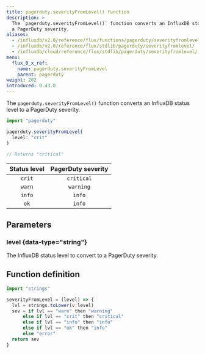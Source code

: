 ```yaml
---
title: pagerduty.severityFromLevel() function
description: >
  The `pagerduty.severityFromLevel()` function converts an InfluxDB status level to
  a PagerDuty severity.
aliases:
  - /influxdb/v2.0/reference/flux/functions/pagerduty/severityfromlevel/
  - /influxdb/v2.0/reference/flux/stdlib/pagerduty/severityfromlevel/
  - /influxdb/cloud/reference/flux/stdlib/pagerduty/severityfromlevel/
menu:
  flux_0_x_ref:
    name: pagerduty.severityFromLevel
    parent: pagerduty
weight: 202
introduced: 0.43.0
---
```


The `pagerduty.severityFromLevel()` function converts an InfluxDB status level to
a PagerDuty severity.

```js
import "pagerduty"

pagerduty.severityFromLevel(
  level: "crit"
)

// Returns "critical"
```

| Status level | PagerDuty severity |
|:------------:|:------------------:|
| `crit`       | `critical`         |
| `warn`       | `warning`          |
| `info`       | `info`             |
| `ok`         | `info`             |

## Parameters

### level {data-type="string"}
The InfluxDB status level to convert to a PagerDuty severity.

## Function definition
```js
import "strings"

severityFromLevel = (level) => {
  lvl = strings.toLower(v:level)
  sev = if lvl == "warn" then "warning"
      else if lvl == "crit" then "critical"
      else if lvl == "info" then "info"
      else if lvl == "ok" then "info"
      else "error"
  return sev
}
```
